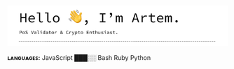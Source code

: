![header](https://raw.githubusercontent.com/nodeLogs/nodeLogs/main/header.png)

**ʟᴀɴɢᴜᴀɢᴇꜱ:**
JavaScript ███░░
Bash
Ruby
Python
